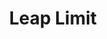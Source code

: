 ---
title: Leap Limit # Name of the project
year: 2023 # Year of creation
type: Game
description: A 2D puzzle platformer made for the IcoJam 2023 in under 72 hours.
cover: 
    image: # images/path
    alt: # image alternative text
posts: # Link to posts / tags / series related to the project
source: # Link to source code of the project
demo: https://theletterish.itch.io/leap-limit
weight: 2
---